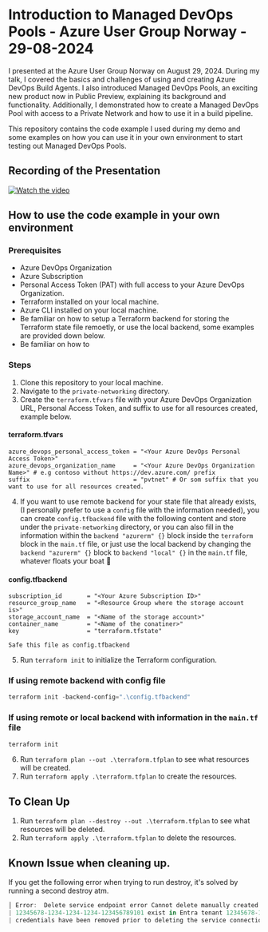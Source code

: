 <!-- Run `terraform-docs .\private-networking -c .\private-networking\terraform-docs.yml --output-file ..\README.md` to generate the README.md file.-->
# Introduction to Managed DevOps Pools - Azure User Group Norway - 29-08-2024
I presented at the Azure User Group Norway on August 29, 2024. During my talk, I covered the basics and challenges of using and creating Azure DevOps Build Agents. I also introduced Managed DevOps Pools, an exciting new product now in Public Preview, explaining its background and functionality. Additionally, I demonstrated how to create a Managed DevOps Pool with access to a Private Network and how to use it in a build pipeline.

This repository contains the code example I used during my demo and some examples on how you can use it in your own environment to start testing out Managed DevOps Pools.

## Recording of the Presentation
[![Watch the video](https://img.youtube.com/vi/9e6Q8PSGiXU/0.jpg)](https://www.youtube.com/watch?v=9e6Q8PSGiXU)

## How to use the code example in your own environment

### Prerequisites
- Azure DevOps Organization
- Azure Subscription
- Personal Access Token (PAT) with full access to your Azure DevOps Organization.
- Terraform installed on your local machine.
- Azure CLI installed on your local machine.
- Be familiar on how to setup a Terraform backend for storing the Terraform state file remoetly, or use the local backend, some examples are provided down below.
- Be familiar on how to 

### Steps
1. Clone this repository to your local machine.
2. Navigate to the `private-networking` directory.
3. Create the `terraform.tfvars` file with your Azure DevOps Organization URL, Personal Access Token, and suffix to use for all resources created, example below.

#### terraform.tfvars
```hcl
azure_devops_personal_access_token = "<Your Azure DevOps Personal Access Token>"
azure_devops_organization_name     = "<Your Azure DevOps Organization Name>" # e.g contoso without https://dev.azure.com/ prefix
suffix                             = "pvtnet" # Or som suffix that you want to use for all resources created.
```
4. If you want to use remote backend for your state file that already exists, (I personally prefer to use a `config` file with the information needed), you can create `config.tfbackend` file with the following content and store under the `private-networking` directory, or you can also fill in the information within the `backend "azurerm" {}` block inside the `terraform` block in the `main.tf` file, or just use the local backend by changing the `backend "azurerm" {}` block to `backend "local" {}` in the `main.tf` file, whatever floats your boat :t-rex:

#### config.tfbackend
```hcl
subscription_id       = "<Your Azure Subscription ID>"
resource_group_name   = "<Resource Group where the storage account is>"
storage_account_name  = "<Name of the storage account>"
container_name        = "<Name of the conatiner>"
key                   = "terraform.tfstate"
```
`Safe this file as config.tfbackend`

5. Run `terraform init` to initialize the Terraform configuration.
### If using remote backend with config file
```powershell
terraform init -backend-config=".\config.tfbackend"
```
### If using remote or local backend with information in the `main.tf` file
```powershell
terraform init
```

6. Run `terraform plan --out .\terraform.tfplan` to see what resources will be created.
7. Run `terraform apply .\terraform.tfplan` to create the resources.

## To Clean Up
1. Run `terraform plan --destroy --out .\terraform.tfplan` to see what resources will be deleted.
2. Run `terraform apply .\terraform.tfplan` to delete the resources.

## Known Issue when cleaning up.
If you get the following error when trying to run destroy, it's solved by running a second destroy atm.
```powershell
│ Error:  Delete service endpoint error Cannot delete manually created service connection while federated credentials for app 
| 12345678-1234-1234-1234-123456789101 exist in Entra tenant 12345678-1234-1234-1234-123456789101. Please make sure federated
| credentials have been removed prior to deleting the service connection.
```